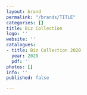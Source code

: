 ```yaml
---
layout: brand
permalink: "/brands/TITLE"
categories: []
title: Biz Collection
logo: ''
website: ''
catalogues:
- title: Biz Collection 2020
  year: 2020
  pdf: ''
photos: []
info: ''
published: false

---
```

